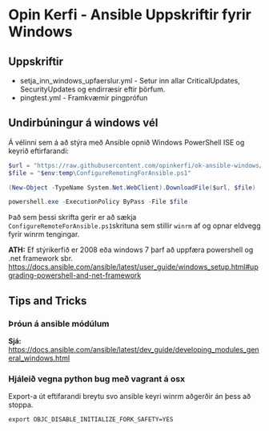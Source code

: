 # Opin Kerfi - Ansible Uppskriftir fyrir Windows

## Uppskriftir

* setja_inn_windows_upfaerslur.yml - Setur inn allar CriticalUpdates, SecurityUpdates og endirræsir eftir þörfum.
* pingtest.yml - Framkvæmir pingprófun

## Undirbúningur á windows vél

Á vélinni sem á að stýra með Ansible opnið Windows PowerShell ISE og keyrið eftirfarandi:

```powershell
$url = "https://raw.githubusercontent.com/opinkerfi/ok-ansible-windows/master/powershell_scripts/ConfigureRemotingForAnsible.ps1"
$file = "$env:temp\ConfigureRemotingForAnsible.ps1"

(New-Object -TypeName System.Net.WebClient).DownloadFile($url, $file)

powershell.exe -ExecutionPolicy ByPass -File $file
```

Það sem þessi skrifta gerir er að sækja ```ConfigureRemoteForAnsible.ps1```skrituna sem stillir ```winrm``` af og opnar eldvegg fyrir winrm tengingar. 

__ATH:__ Ef stýrikerfið er 2008 eða windows 7 þarf að uppfæra powershell og .net framework sbr.  https://docs.ansible.com/ansible/latest/user_guide/windows_setup.html#upgrading-powershell-and-net-framework

## Tips and Tricks

### Þróun á ansible módúlum 
__Sjá:__ https://docs.ansible.com/ansible/latest/dev_guide/developing_modules_general_windows.html

### Hjáleið vegna python bug með vagrant á osx

Export-a út eftifarandi breytu svo ansible keyri winrm aðgerðir án þess að stoppa.

```export OBJC_DISABLE_INITIALIZE_FORK_SAFETY=YES```
